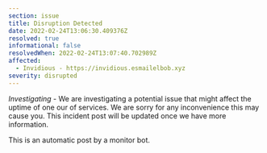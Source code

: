 ```yaml
---
section: issue
title: Disruption Detected
date: 2022-02-24T13:06:30.409376Z
resolved: true
informational: false
resolvedWhen: 2022-02-24T13:07:40.702989Z
affected:
  - Invidious - https://invidious.esmailelbob.xyz
severity: disrupted
---
```

*Investigating* - We are investigating a potential issue that might affect the uptime of one our of services. We are sorry for any inconvenience this may cause you. This incident post will be updated once we have more information.

This is an automatic post by a monitor bot.
        
